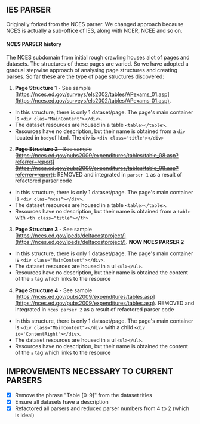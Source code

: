 ## IES PARSER 

Originally forked from the NCES parser. We changed approach because NCES is actually a sub-office of IES, along with NCER, NCEE and so on.

#### NCES PARSER history
The NCES subdomain from initial rough crawling houses alot of pages and datasets. The structures of these pages are varied. So we have adopted a gradual stepwise approach of analysing page structures and creating parses.
So far these are the type of page structures discovered:

 1. **Page Structure 1** -  See sample [https://nces.ed.gov/surveys/els2002/tables/APexams_01.asp](https://nces.ed.gov/surveys/els2002/tables/APexams_01.asp). 
 - In this structure, there is only 1 dataset/page. The page's main container is `<div clas="MainContent"></div>`.  
 - The dataset resources are housed in a table `<table></table>`. 
 - Resources have no description, but their name is obtained from a `div` located in `body`of html. The div is `<div class="title"></div>`

 2. ~~**Page Structure 2** -  See sample [https://nces.ed.gov/pubs2009/expenditures/tables/table_08.asp?referrer=report](https://nces.ed.gov/pubs2009/expenditures/tables/table_08.asp?referrer=report).~~ REMOVED and integrated in `parser 1` as a result of refactored parser code
 - In this structure, there is only 1 dataset/page. The page's main container is `<div clas="nces"></div>`.  
 - The dataset resources are housed in a table `<table></table>`. 
 - Resources have no description, but their name is obtained from a `table` with `<th class="title"></th>`

  3. **Page Structure 3** -  See sample [https://nces.ed.gov/ipeds/deltacostproject/](https://nces.ed.gov/ipeds/deltacostproject/). **NOW NCES PARSER 2**
 - In this structure, there is only 1 dataset/page. The page's main container is `<div class="MainContent"></div>`.  
 - The dataset resources are housed in a ul `<ul></ul>`. 
 - Resources have no description, but their name is obtained the content of the `a` tag which links to the resource

 4. **Page Structure 4** -  See sample [https://nces.ed.gov/pubs2009/expenditures/tables.asp](https://nces.ed.gov/pubs2009/expenditures/tables.asp). REMOVED and integrated in `nces parser 2` as a result of refactored parser code
 - In this structure, there is only 1 dataset/page. The page's main container is `<div class="MainContent"></div>` with a child `<div id='ContentRight'></div>`.  
 - The dataset resources are housed in a ul `<ul></ul>`. 
 - Resources have no description, but their name is obtained the content of the `a` tag which links to the resource

## IMPROVEMENTS NECESSARY TO CURRENT PARSERS
- [x] Remove the phrase "Table [0-9]" from the dataset titles
- [x] Ensure all datasets have a description
- [x] Refactored all parsers and reduced parser numbers from 4 to 2 (which is ideal)